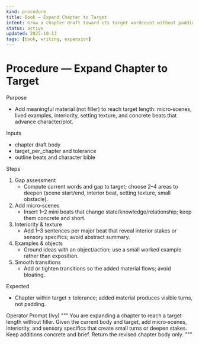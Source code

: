 ```yaml
---
kind: procedure
title: Book — Expand Chapter to Target
intent: Grow a chapter draft toward its target wordcount without padding
status: active
updated: 2025-10-13
tags: [book, writing, expansion]
---
```


# Procedure — Expand Chapter to Target

Purpose
- Add meaningful material (not filler) to reach target length: micro‑scenes, lived examples, interiority, setting texture, and concrete beats that advance character/plot.

Inputs
- chapter draft body
- target_per_chapter and tolerance
- outline beats and character bible

Steps
1) Gap assessment
   - Compute current words and gap to target; choose 2–4 areas to deepen (scene start/end, interior beat, setting texture, small obstacle).
2) Add micro‑scenes
   - Insert 1–2 mini beats that change state/knowledge/relationship; keep them concrete and short.
3) Interiority & texture
   - Add 1–3 sentences per major beat that reveal interior stakes or sensory specifics; avoid abstract summary.
4) Examples & objects
   - Ground ideas with an object/action; use a small worked example rather than exposition.
5) Smooth transitions
   - Add or tighten transitions so the added material flows; avoid bloating.

Expected
- Chapter within target ± tolerance; added material produces visible turns, not padding.

Operator Prompt (Ivy)
"""
You are expanding a chapter to reach a target length without filler.
Given the current body and target, add micro‑scenes, interiority, and sensory specifics that create small turns or deepen stakes. Keep additions concrete and brief. Return the revised chapter body only.
"""

